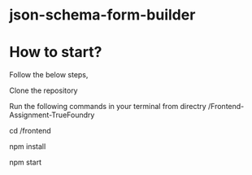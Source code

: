 # json-schema-form-builder
# How to start?
Follow the below steps,

Clone the repository

Run the following commands in your terminal from directry /Frontend-Assignment-TrueFoundry

cd /frontend

npm install

npm start
